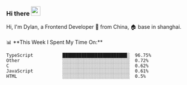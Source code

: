 ### Hi there <img src="https://media.giphy.com/media/hvRJCLFzcasrR4ia7z/giphy.gif" width="25px">

<!-- ![visitors](https://visitor-badge.glitch.me/badge?page_id=dislfyer.dislfyer) --!>

Hi, I'm Dylan, a Frontend Developer 🚀 from China, 🏠 base in shanghai.
<br/>
<br/>

📊 **This Week I Spent My Time On:**


<!--START_SECTION:waka-->

```text
TypeScript           ████████████████████████░  96.75%
Other                ░░░░░░░░░░░░░░░░░░░░░░░░░  0.72%
C                    ░░░░░░░░░░░░░░░░░░░░░░░░░  0.62%
JavaScript           ░░░░░░░░░░░░░░░░░░░░░░░░░  0.61%
HTML                 ░░░░░░░░░░░░░░░░░░░░░░░░░  0.5%
```

<!--END_SECTION:waka-->

<!--
**About Me:**
 -->
